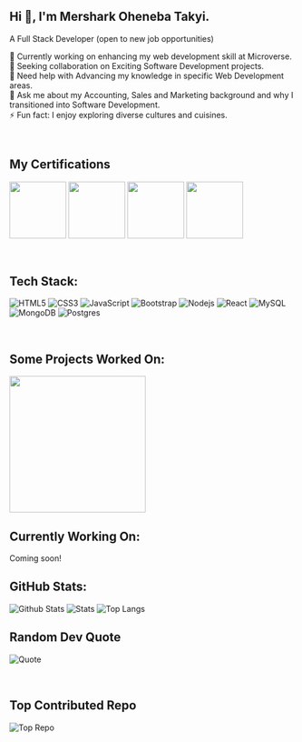 ## Hi 👋, I'm Mershark Oheneba Takyi.

A Full Stack Developer (open to new job opportunities)

🔭 Currently working on enhancing my web development skill at Microverse.<br>
👯 Seeking collaboration on Exciting Software Development projects.<br>
🤝 Need help with Advancing my knowledge in specific Web Development areas.<br>
💬 Ask me about my Accounting, Sales and Marketing background and why I transitioned into Software Development.<br>
⚡ Fun fact: I enjoy exploring diverse cultures and cuisines.<br>

<br>

## My Certifications

[<img src="https://api.accredible.com/v1/frontend/credential_website_embed_image/badge/76794324" width="100">](https://www.credential.net/eac6424a-e547-4bbe-bd67-213a0ac137a6)
[<img src="https://api.accredible.com/v1/frontend/credential_website_embed_image/badge/79285927" width="100">](https://www.credential.net/da271185-bd3a-487f-bd94-78cc1fae425b)
[<img src="https://api.accredible.com/v1/frontend/credential_website_embed_image/badge/82220711" width="100">](https://www.credential.net/634ceb9c-9a60-4161-8056-8457251dd8bf)
[<img src="https://api.accredible.com/v1/frontend/credential_website_embed_image/badge/85580833" width="100">](https://www.credential.net/29070358-d5b0-4b07-9981-12675ffbbe70)

<br>

## Tech Stack:

![HTML5](https://img.shields.io/badge/-HTML5-E34F26?style=flat&logo=html5&logoColor=white)
![CSS3](https://img.shields.io/badge/-CSS3-1572B6?style=flat&logo=css3) 
![JavaScript](https://img.shields.io/badge/-JavaScript-black?style=flat&logo=javascript)
![Bootstrap](https://img.shields.io/badge/-Bootstrap-563D7C?style=flat&logo=bootstrap)
![Nodejs](https://img.shields.io/badge/-Nodejs-black?style=flat&logo=Node.js)
![React](https://img.shields.io/badge/-React-black?style=flat&logo=react)
![MySQL](https://img.shields.io/badge/-MySQL-black?style=flat&logo=mysql)
![MongoDB](https://img.shields.io/badge/-MongoDB-black?style=flat&logo=mongodb)
![Postgres](https://img.shields.io/badge/-postgres-333333?style=flat&logo=postgresql)

<br>

## Some Projects Worked On:
<img src="./H-A-LOGISTICS-LLC-%E2%80%93-All-Your-Valuables-Are-Safe-With-Us.png" width="240" height="240">

<br>

## Currently Working On:
Coming soon!
<br>

## GitHub Stats:

![Github Stats](https://github-readme-stats-git-masterrstaa-rickstaa.vercel.app/api?username=mershark&count_private=true&show_icons=true&include_all_commits=true&theme=buefy&hide_border=true)
![Stats](https://github-readme-streak-stats.herokuapp.com/?user=mershark&theme=default&hide_border=true)
![Top Langs](https://github-readme-stats-git-masterrstaa-rickstaa.vercel.app/api/top-langs?username=mershark&hide=TeX&layout=compact&theme=buefy&hide_border=true)<br/>


## Random Dev Quote

![Quote](https://quotes-github-readme.vercel.app/api?type=horizontal&theme=light&hide_border=true)

<br>

## Top Contributed Repo

![Top Repo](https://github-contributor-stats.vercel.app/api?username=mershark&limit=5&theme=flat&combine_all_yearly_contributions=true)
